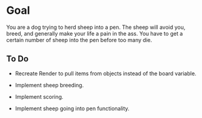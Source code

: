 # Goal

You are a dog trying to herd sheep into a pen.  The sheep will avoid you, breed, and generally make your life a pain in the ass.  You have to get a certain number of sheep into the pen before too many die.

## To Do

- Recreate Render to pull items from objects instead of the board variable.

- Implement sheep breeding.

- Implement scoring.

- Implement sheep going into pen functionality. 
